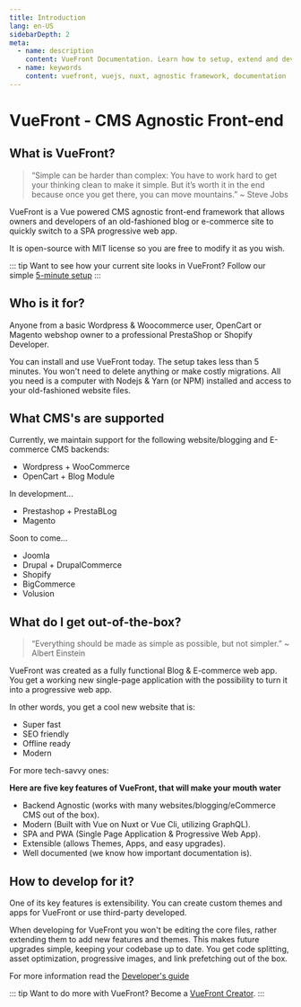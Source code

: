 ```yaml
---
title: Introduction
lang: en-US
sidebarDepth: 2
meta:
  - name: description
    content: VueFront Documentation. Learn how to setup, extend and develop your fully functional SPA and PWA frontend.
  - name: keywords
    content: vuefront, vuejs, nuxt, agnostic framework, documentation
---
```

# VueFront - CMS Agnostic Front-end
## What is VueFront?

> “Simple can be harder than complex: You have to work hard to get your thinking clean to make it simple. But it’s worth it in the end because once you get there, you can move mountains.” ~ Steve Jobs

VueFront is a Vue powered CMS agnostic front-end framework that allows owners and developers of an old-fashioned blog or e-commerce site to quickly switch to a SPA progressive web app. 

It is open-source with MIT license so you are free to modify it as you wish.

::: tip
Want to see how your current site looks in VueFront? Follow our simple [5-minute setup](/guide/setup.html)
:::

## Who is it for?

Anyone from a basic Wordpress & Woocommerce user, OpenCart or Magento webshop owner to a professional PrestaShop or Shopify Developer. 

You can install and use VueFront today. The setup takes less than 5 minutes. You won't need to delete anything or make costly migrations. All you need is a computer with Nodejs & Yarn (or NPM) installed and access to your old-fashioned website files. 

## What CMS's are supported

Currently, we maintain support for the following website/blogging and E-commerce CMS backends:
- Wordpress + WooCommerce
- OpenCart + Blog Module

In development...
- Prestashop + PrestaBLog
- Magento

Soon to come...
- Joomla
- Drupal + DrupalCommerce
- Shopify
- BigCommerce
- Volusion

## What do I get out-of-the-box?
> “Everything should be made as simple as possible, but not simpler.” ~ Albert Einstein

VueFront was created as a fully functional Blog & E-commerce web app. You get a working new single-page application with the possibility to turn it into a progressive web app. 

In other words, you get a cool new website that is: 

- Super fast
- SEO friendly
- Offline ready
- Modern 

For more tech-savvy ones:

**Here are five key features of VueFront, that will make your mouth water**

- Backend Agnostic (works with many websites/blogging/eCommerce CMS out of the box).
- Modern (Built with Vue on Nuxt or Vue Cli, utilizing GraphQL).
- SPA and PWA (Single Page Application & Progressive Web App).
- Extensible (allows Themes, Apps, and easy upgrades).
- Well documented (we know how important documentation is).

## How to develop for it?

One of its key features is extensibility. You can create custom themes and apps for VueFront or use third-party developed. 

When developing for VueFront you won't be editing the core files, rather extending them to add new features and themes. This makes future upgrades simple, keeping your codebase up to date. You get code splitting, asset optimization, progressive images, and link prefetching out of the box.

For more information read the [Developer's guide](/develop/)

::: tip
Want to do more with VueFront? Become a [VueFront Creator](/support.html).
:::

